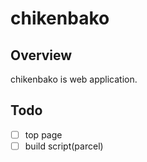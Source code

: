 # chikenbako

## Overview
chikenbako is web application.

## Todo
- [ ] top page
- [ ] build script(parcel)